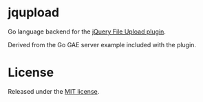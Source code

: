 #  jqupload

Go language backend for the [jQuery File Upload plugin](http://blueimp.github.com/jQuery-File-Upload/).

Derived from the Go GAE server example included with the plugin.

# License

Released under the [MIT license](http://www.opensource.org/licenses/MIT).
